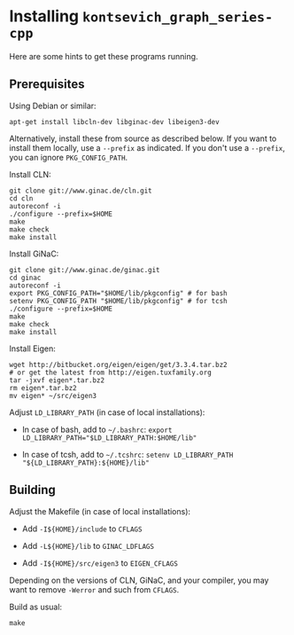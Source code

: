 # Installing `kontsevich_graph_series-cpp`

Here are some hints to get these programs running.

## Prerequisites

Using Debian or similar:

    apt-get install libcln-dev libginac-dev libeigen3-dev

Alternatively, install these from source as described below.
If you want to install them locally, use a `--prefix` as indicated.
If you don't use a `--prefix`, you can ignore `PKG_CONFIG_PATH`.

Install CLN:

    git clone git://www.ginac.de/cln.git
    cd cln
    autoreconf -i
    ./configure --prefix=$HOME
    make
    make check
    make install

Install GiNaC:

    git clone git://www.ginac.de/ginac.git
    cd ginac
    autoreconf -i
    export PKG_CONFIG_PATH="$HOME/lib/pkgconfig" # for bash
    setenv PKG_CONFIG_PATH "$HOME/lib/pkgconfig" # for tcsh
    ./configure --prefix=$HOME
    make
    make check
    make install

Install Eigen:

    wget http://bitbucket.org/eigen/eigen/get/3.3.4.tar.bz2
    # or get the latest from http://eigen.tuxfamily.org
    tar -jxvf eigen*.tar.bz2
    rm eigen*.tar.bz2
    mv eigen* ~/src/eigen3

Adjust `LD_LIBRARY_PATH` (in case of local installations):

- In case of bash, add to `~/.bashrc`:
  `export LD_LIBRARY_PATH="$LD_LIBRARY_PATH:$HOME/lib"`

- In case of tcsh, add to `~/.tcshrc`:
  `setenv LD_LIBRARY_PATH "${LD_LIBRARY_PATH}:${HOME}/lib"`

## Building

Adjust the Makefile (in case of local installations):

- Add `-I${HOME}/include` to `CFLAGS`

- Add `-L${HOME}/lib` to `GINAC_LDFLAGS`

- Add `-I${HOME}/src/eigen3` to `EIGEN_CFLAGS`

Depending on the versions of CLN, GiNaC, and your compiler,
you may want to remove `-Werror` and such from `CFLAGS`.

Build as usual:

    make
